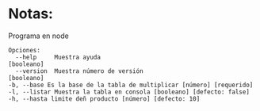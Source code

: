 # Notas:

Programa en node

    Opciones:
      --help     Muestra ayuda                                        [booleano]
      --version  Muestra número de versión                            [booleano]
    -b, --base Es la base de la tabla de multiplicar [número] [requerido]
    -l, --listar Muestra la tabla en consola [booleano] [defecto: false]
    -h, --hasta limite deñ producto [número] [defecto: 10]
